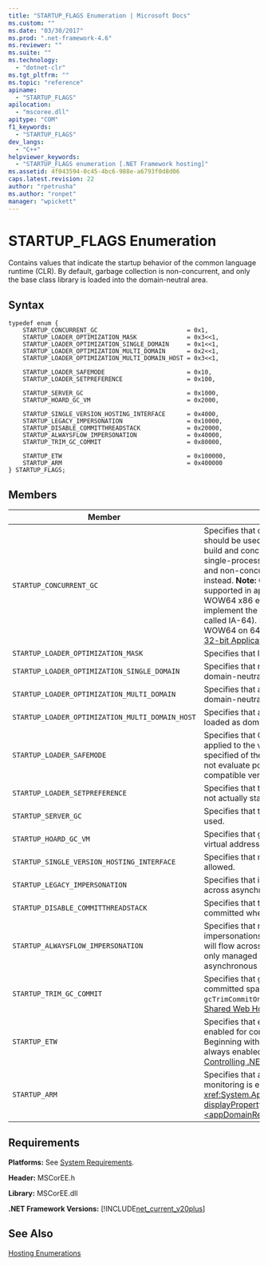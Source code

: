 ```yaml
---
title: "STARTUP_FLAGS Enumeration | Microsoft Docs"
ms.custom: ""
ms.date: "03/30/2017"
ms.prod: ".net-framework-4.6"
ms.reviewer: ""
ms.suite: ""
ms.technology: 
  - "dotnet-clr"
ms.tgt_pltfrm: ""
ms.topic: "reference"
apiname: 
  - "STARTUP_FLAGS"
apilocation: 
  - "mscoree.dll"
apitype: "COM"
f1_keywords: 
  - "STARTUP_FLAGS"
dev_langs: 
  - "C++"
helpviewer_keywords: 
  - "STARTUP_FLAGS enumeration [.NET Framework hosting]"
ms.assetid: 4f043594-0c45-4bc6-988e-a6793f0d8d06
caps.latest.revision: 22
author: "rpetrusha"
ms.author: "ronpet"
manager: "wpickett"
---
```

# STARTUP_FLAGS Enumeration
Contains values that indicate the startup behavior of the common language runtime (CLR). By default, garbage collection is non-concurrent, and only the base class library is loaded into the domain-neutral area.  
  
## Syntax  
  
```  
typedef enum {  
    STARTUP_CONCURRENT_GC                         = 0x1,  
    STARTUP_LOADER_OPTIMIZATION_MASK              = 0x3<<1,  
    STARTUP_LOADER_OPTIMIZATION_SINGLE_DOMAIN     = 0x1<<1,  
    STARTUP_LOADER_OPTIMIZATION_MULTI_DOMAIN      = 0x2<<1,  
    STARTUP_LOADER_OPTIMIZATION_MULTI_DOMAIN_HOST = 0x3<<1,  
  
    STARTUP_LOADER_SAFEMODE                       = 0x10,  
    STARTUP_LOADER_SETPREFERENCE                  = 0x100,  
  
    STARTUP_SERVER_GC                             = 0x1000,  
    STARTUP_HOARD_GC_VM                           = 0x2000,  
  
    STARTUP_SINGLE_VERSION_HOSTING_INTERFACE      = 0x4000,  
    STARTUP_LEGACY_IMPERSONATION                  = 0x10000,  
    STARTUP_DISABLE_COMMITTHREADSTACK             = 0x20000,  
    STARTUP_ALWAYSFLOW_IMPERSONATION              = 0x40000,  
    STARTUP_TRIM_GC_COMMIT                        = 0x80000,  
  
    STARTUP_ETW                                   = 0x100000,  
    STARTUP_ARM                                   = 0x400000  
} STARTUP_FLAGS;  
```  
  
## Members  
  
|Member|Description|  
|------------|-----------------|  
|`STARTUP_CONCURRENT_GC`|Specifies that concurrent garbage collection should be used. If the caller asks for the server build and concurrent garbage collection on a single-processor machine, the workstation build and non-concurrent garbage collection are run instead. **Note:**  Concurrent garbage collection is not supported in applications that are running the WOW64 x86 emulator on 64-bit systems that implement the Intel Itanium architecture (formerly called IA-64). For more information about using WOW64 on 64-bit Windows systems, see [Running 32-bit Applications](http://msdn.microsoft.com/library/windows/desktop/aa384249.aspx).|  
|`STARTUP_LOADER_OPTIMIZATION_MASK`|Specifies that loader optimization shall occur.|  
|`STARTUP_LOADER_OPTIMIZATION_SINGLE_DOMAIN`|Specifies that no assemblies are loaded as domain-neutral.|  
|`STARTUP_LOADER_OPTIMIZATION_MULTI_DOMAIN`|Specifies that all assemblies are loaded as domain-neutral.|  
|`STARTUP_LOADER_OPTIMIZATION_MULTI_DOMAIN_HOST`|Specifies that all strong-named assemblies are loaded as domain-neutral.|  
|`STARTUP_LOADER_SAFEMODE`|Specifies that CLR version policy will not be applied to the version passed in. The exact version specified of the CLR will be loaded. The shim does not evaluate policy to determine the latest compatible version.|  
|`STARTUP_LOADER_SETPREFERENCE`|Specifies that the preferred runtime will be set, but not actually started.|  
|`STARTUP_SERVER_GC`|Specifies that the server garbage collection will be used.|  
|`STARTUP_HOARD_GC_VM`|Specifies that garbage collection will keep the virtual address used.|  
|`STARTUP_SINGLE_VERSION_HOSTING_INTERFACE`|Specifies that mixing a hosting interface will not be allowed.|  
|`STARTUP_LEGACY_IMPERSONATION`|Specifies that impersonation should not flow across asynchronous points by default.|  
|`STARTUP_DISABLE_COMMITTHREADSTACK`|Specifies that the full thread stack should not be committed when the thread starts running.|  
|`STARTUP_ALWAYSFLOW_IMPERSONATION`|Specifies that managed impersonations and impersonations achieved through platform invoke will flow across asynchronous points. By default, only managed impersonations will flow across asynchronous points.|  
|`STARTUP_TRIM_GC_COMMIT`|Specifies that garbage collection will use less committed space when system memory is low. See `gcTrimCommitOnLowMemory` in [Optimization for Shared Web Hosting](../../../../docs/standard/garbagecollection/optimization-for-shared-web-hosting.md).|  
|`STARTUP_ETW`|Specifies that event tracing for Windows (ETW) is enabled for common language runtime events. Beginning with Windows Vista, event tracing is always enabled, so this flag has no effect. See [Controlling .NET Framework Logging](../../../../docs/framework/performance/controlling-logging.md).|  
|`STARTUP_ARM`|Specifies that application domain resource monitoring is enabled. See the <xref:System.AppDomain.MonitoringIsEnabled%2A?displayProperty=fullName> property and [\<appDomainResourceMonitoring> Element](../../../../docs/framework/configuring-apps/file-schema/runtime/appdomainresourcemonitoring-element.md).|  
  
## Requirements  
 **Platforms:** See [System Requirements](../../../../docs/framework/getting-started/system-requirements.md).  
  
 **Header:** MSCorEE.h  
  
 **Library:** MSCorEE.dll  
  
 **.NET Framework Versions:** [!INCLUDE[net_current_v20plus](../../../../includes/net-current-v20plus-md.md)]  
  
## See Also  
 [Hosting Enumerations](../../../../docs/framework/unmanaged-api/hosting/hosting-enumerations.md)